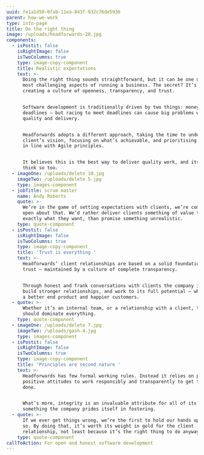 ```yaml
---
uuid: fe1a1d50-0fab-11ea-843f-932c76de5936
parent: how-we-work
type: info-page
title: Do the right thing
image: /uploads/headforwards-20.jpg
components:
  - isPostit: false
    isRightImage: false
    isTwoColumns: true
    type: image-copy-component
    title: Realistic expectations
    text: >-
      Doing the right thing sounds straightforward, but it can be one of the
      most challenging aspects of running a business. The secret? It’s all about
      creating a culture of openness, transparency, and trust.  


      Software development is traditionally driven by two things: money and
      deadlines – but racing to meet deadlines can cause big problems with
      quality and delivery.  


      Headforwards adopts a different approach, taking the time to understand a
      client’s vision, focusing on what’s achievable, and prioritising the work
      in line with Agile principles.


      It believes this is the best way to deliver quality work, and its clients
      think so too.
  - imageOne: /uploads/delete 10.jpg
    imageTwo: /uploads/delete 5.jpg
    type: images-component
  - jobTitle: scrum master
    name: Andy Roberts
    quote: >-
      We’re in the game of setting expectations with clients, we’re completely
      open about that. We’d rather deliver clients something of value that does
      exactly what they want, than promise something unrealistic.
    type: quote-component
  - isPostit: false
    isRightImage: false
    isTwoColumns: true
    type: image-copy-component
    title: 'Trust is everything '
    text: >-
      Headforwards’ client relationships are based on a solid foundation of
      trust – maintained by a culture of complete transparency. 


      Through honest and frank conversations with clients the company is able to
      build stronger relationships, and work to its full potential – which means
      a better end product and happier customers.
  - quote: >-
      Whether it’s an internal team, or a relationship with a client, trust
      should dominate everything.
    type: quote-component
  - imageOne: /uploads/delete 7.jpg
    imageTwo: /uploads/gash-4.jpg
    type: images-component
  - isPostit: false
    isRightImage: false
    isTwoColumns: true
    type: image-copy-component
    title: 'Principles are second nature '
    text: >-
      Headforwards has few formal working rules. Instead it relies on people’s
      positive attitudes to work responsibly and transparently to get the job
      done. 


      What’s more, integrity is an invaluable attribute for all of its people –
      something the company prides itself in fostering.
  - quote: >-
      If we ever get things wrong, we’re the first to hold our hands up and say
      so. By doing that, it’s worth its weight in gold for the client
      relationship, not least because it’s the right thing to do anyway.
    type: quote-component
callToAction: For open and honest software development
---
```


